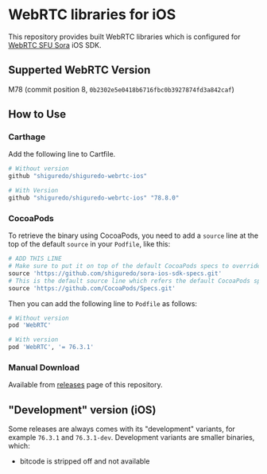 # WebRTC libraries for iOS

This repository provides built WebRTC libraries which is configured for [WebRTC SFU Sora](https://sora.shiguredo.jp) iOS SDK.

## Supperted WebRTC Version

M78 (commit position 8, `0b2302e5e0418b6716fbc0b3927874fd3a842caf`)

## How to Use

### Carthage

Add the following line to Cartfile.

```ruby
# Without version
github "shiguredo/shiguredo-webrtc-ios"

# With Version
github "shiguredo/shiguredo-webrtc-ios" "78.8.0"
```

### CocoaPods

To retrieve the binary using CocoaPods, you need to add a `source` line at the top of the default `source` in your `Podfile`, like this:

```ruby
# ADD THIS LINE
# Make sure to put it on top of the default CocoaPods specs to override "WebRTC" reference!
source 'https://github.com/shiguredo/sora-ios-sdk-specs.git'
# This is the default source line which refers the default CocoaPods specs
source 'https://github.com/CocoaPods/Specs.git'
```

Then you can add the following line to `Podfile` as follows:

```ruby
# Without version
pod 'WebRTC'

# With version
pod 'WebRTC', '= 76.3.1'
```

### Manual Download

Available from [releases](https://github.com/shiguredo/sora-webrtc-ios/releases) page of this repository.

## "Development" version (iOS)

Some releases are always comes with its "development" variants, for example `76.3.1` and `76.3.1-dev`. Development variants are smaller binaries, which:

- bitcode is stripped off and not available
